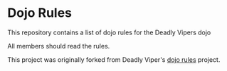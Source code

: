 Dojo Rules
==========

This repository contains a list of dojo rules for the Deadly Vipers dojo

All members should read the rules.

This project was originally forked from Deadly Viper's [dojo rules](https://github.com/deadlyvipers) project.
